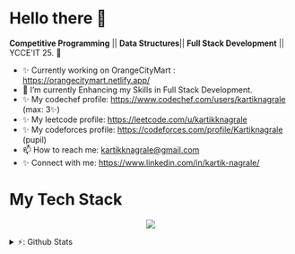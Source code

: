 # Hello there 👋

<!--
**kartnagrale/kartnagrale** is a ✨ _special_ ✨ repository because its `README.md` (this file) appears on your GitHub profile.
-->

<!--**App Development** 💻 ||--> 
**Competitive Programming** || **Data Structures**|| **Full Stack Development** || YCCE'IT 25. 🌈    

* ✨   Currently working on OrangeCityMart : https://orangecitymart.netlify.app/
* 🌱   I’m currently Enhancing my Skills in Full Stack Development.
* ✨   My codechef profile: https://www.codechef.com/users/kartiknagrale (max: 3✨)
* ✨   My leetcode profile: https://leetcode.com/u/kartikknagrale
* ✨   My codeforces profile: https://codeforces.com/profile/Kartiknagrale (pupil)
* 📫   How to reach me: kartikknagrale@gmail.com
* ✨   Connect with me: https://www.linkedin.com/in/kartik-nagrale/

# My Tech Stack
<p align="center">
  <a href="https://skillicons.dev">
    <img src="https://skillicons.dev/icons?i=cpp,c,py,git,postman,java,kotlin,html,css,tailwind,js,react,vite,stackoverflow,npm,python,androidstudio,vscode,latex,mongodb,figma" />
  </a>
</p>

<details>
  
  <summary>⚡: Github Stats</summary>
  
  [![Kartik's GitHub stats](https://github-readme-stats-git-master-kartik-nagrales-projects.vercel.app/api?username=kartnagrale)](https://github.com/kartnagrale/github-readme-stats)
  
</details>


